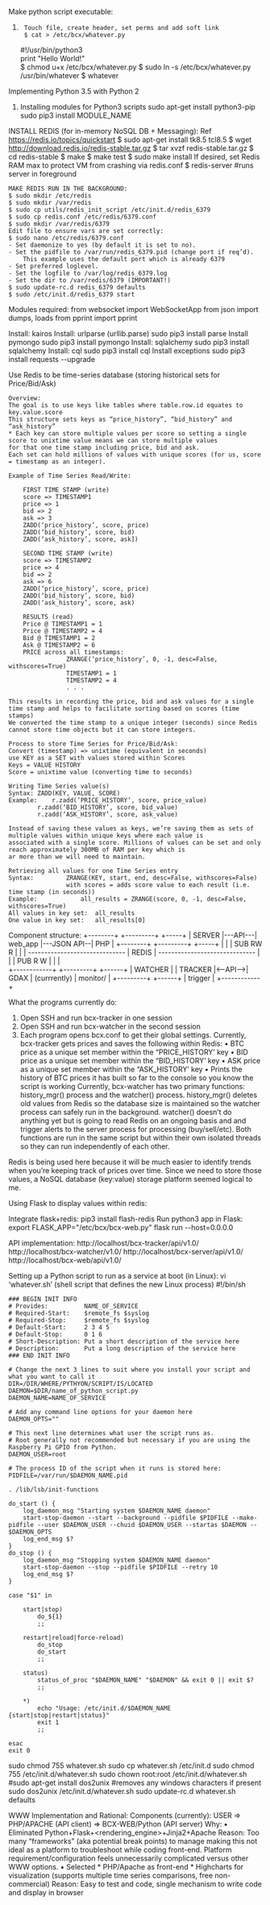 Make python script executable:
1.		Touch file, create header, set perms and add soft link
		$ cat > /etc/bcx/whatever.py
	#!/usr/bin/python3	
	print "Hello World!"	
	$ chmod u+x /etc/bcx/whatever.py
	$ sudo ln -s /etc/bcx/whatever.py /usr/bin/whatever
	$ whatever

Implementing Python 3.5 with Python 2
1.	Installing modules for Python3 scripts
	sudo apt-get install python3-pip
	sudo pip3 install MODULE_NAME

INSTALL REDIS (for in-memory NoSQL DB +  Messaging):
Ref https://redis.io/topics/quickstart
	$ sudo apt-get install tk8.5 tcl8.5
	$ wget http://download.redis.io/redis-stable.tar.gz
	$ tar xvzf redis-stable.tar.gz
	$ cd redis-stable
	$ make
	$ make test
	$ sudo make install
	If desired, set Redis RAM max to protect VM from crashing via redis.conf
	$ redis-server #runs server in foreground

	MAKE REDIS RUN IN THE BACKGROUND:
	$ sudo mkdir /etc/redis
	$ sudo mkdir /var/redis
	$ sudo cp utils/redis_init_script /etc/init.d/redis_6379
	$ sudo cp redis.conf /etc/redis/6379.conf
	$ sudo mkdir /var/redis/6379
	Edit file to ensure vars are set correctly:
	$ sudo nano /etc/redis/6379.conf
	- Set daemonize to yes (by default it is set to no).
	- Set the pidfile to /var/run/redis_6379.pid (change port if req’d).
		This example uses the default port which is already 6379
	- Set preferred loglevel.
	- Set the logfile to /var/log/redis_6379.log
	- Set the dir to /var/redis/6379 (IMPORTANT!)
	$ sudo update-rc.d redis_6379 defaults
	$ sudo /etc/init.d/redis_6379 start

Modules required:
	from websocket import WebSocketApp
	from json import dumps, loads
	from pprint import pprint

Install: kairos
Install: urlparse (urllib.parse)
	sudo pip3 install parse
Install pymongo
	sudo pip3 install pymongo
Install: sqlalchemy
	sudo pip3 install sqlalchemy
Install: cql
	sudo pip3 install cql
Install exceptions
	sudo pip3 install requests --upgrade

Use Redis to be time-series database (storing historical sets for Price/Bid/Ask)

	Overview:
	The goal is to use keys like tables where table.row.id equates to key.value.score
	This structure sets keys as “price_history”, “bid_history” and “ask_history”
	* Each key can store multiple values per score so setting a single score to unixtime value means we can store multiple values
	for that one time stamp including price, bid and ask.
	Each set can hold millions of values with unique scores (for us, score = timestamp as an integer).

	Example of Time Series Read/Write:

		FIRST TIME STAMP (write)
		score => TIMESTAMP1
		price => 1
		bid => 2
		ask => 3
		ZADD(‘price_history’, score, price)
		ZADD(‘bid_history’, score, bid)
		ZADD(‘ask_history’, score, ask])

		SECOND TIME STAMP (write)
		score => TIMESTAMP2
		price => 4
		bid => 2
		ask => 6
		ZADD(‘price_history’, score, price)
		ZADD(‘bid_history’, score, bid)
		ZADD(‘ask_history’, score, ask)

		RESULTS (read)
		Price @ TIMESTAMP1 = 1
		Price @ TIMESTAMP2 = 4
		Bid @ TIMESTAMP1 = 2
		Ask @ TIMESTAMP2 = 6
		PRICE across all timestamps:
					ZRANGE(‘price_history’, 0, -1, desc=False, withscores=True)
					TIMESTAMP1 = 1
					TIMESTAMP2 = 4
					. . .

	This results in recording the price, bid and ask values for a single time stamp and helps to facilitate sorting based on scores (time stamps)
	We converted the time stamp to a unique integer (seconds) since Redis cannot store time objects but it can store integers.

	Process to store Time Series for Price/Bid/Ask:
	Convert (timestamp) => unixtime (equivalent in seconds)
	use KEY as a SET with values stored within Scores
	Keys = VALUE HISTORY
	Score = unixtime value (converting time to seconds)

	Writing Time Series value(s)
	Syntax:	ZADD(KEY, VALUE, SCORE)
	Example:	r.zadd(‘PRICE_HISTORY’, score, price_value)
			r.zadd(‘BID_HISTORY’, score, bid_value)
			r.zadd(‘ASK_HISTORY’, score, ask_value)
	
	Instead of saving these values as keys, we’re saving them as sets of multiple values within unique keys where each value is
	associated with a single score. Millions of values can be set and only reach approximately 300MB of RAM per key which is 
	ar more than we will need to maintain.

	Retrieving all values for one Time Series entry
	Syntax:			ZRANGE(KEY, start, end, desc=False, withscores=False)
					with scores = adds score value to each result (i.e. time stamp (in seconds))
	Example:			all_results = ZRANGE(score, 0, -1, desc=False, withscores=True)
	All values in key set:	all_results
	One value in key set:	all_results[0]
	

Component structure:
	+--------+         +---------+             +-----+
	| SERVER |---API---| web_app |---JSON API--| PHP |
	+--------+         +---------+             +-----+
	  |    |                |
	 SUB   RW               R
	  |    |                |
	------------------------------
	|            REDIS           |
	------------------------------
	     |   |              |
	    PUB  R              W
	     |   |              |   
	+------------+     +---------+         +------+
	|  WATCHER   |     | TRACKER |<--API-->| GDAX | (currrently)
	|  monitor/  |     +---------+         +------+
	|  trigger   |
	+------------+

What the programs currently do:
1. Open SSH and run bcx-tracker in one session
2. Open SSH and run bcx-watcher in the second session
3. Each program opens bcx.conf to get their global settings.
Currently, bcx-tracker gets prices and saves the following within Redis:
	•	BTC price as a unique set member within the “PRICE_HISTORY’ key
	•	BID price as a unique set member within the “BID_HISTORY’ key
	•	ASK price as a unique set member within the “ASK_HISTORY’ key
	•	Prints the history of BTC prices it has built so far to the console so you know the script is working
Currently, bcx-watcher has two primary functions: history_mgr() process and the watcher() process. history_mgr() deletes old values from Redis so the database size is maintained so the watcher process can safely run in the background. watcher() doesn’t do anything yet but is going to read Redis on an ongoing basis and and trigger alerts to the server process for processing (buy/sell/etc). Both functions are run in the same script but within their own isolated threads so they can run independently of each other.

Redis is being used here because it will be much easier to identify trends when you’re keeping track of prices over time. Since we need to store those values, a NoSQL database (key:value) storage platform seemed logical to me.

Using Flask to display values within redis:

Integrate flask+redis:
	pip3 install flash-redis
Run python3 app in Flask:
	export FLASK_APP="/etc/bcx/bcx-web.py"
	flask run --host=0.0.0.0

API implementation:
http://localhost/bcx-tracker/api/v1.0/
http://localhost/bcx-watcher/v1.0/
http://localhost/bcx-server/api/v1.0/
http://localhost/bcx-web/api/v1.0/

Setting up a Python script to run as a service at boot (in Linux):
vi ‘whatever.sh’ (shell script that defines the new Linux process)
	#!/bin/sh

	### BEGIN INIT INFO
	# Provides:          NAME_OF_SERVICE
	# Required-Start:    $remote_fs $syslog
	# Required-Stop:     $remote_fs $syslog
	# Default-Start:     2 3 4 5
	# Default-Stop:      0 1 6
	# Short-Description: Put a short description of the service here
	# Description:       Put a long description of the service here
	### END INIT INFO

	# Change the next 3 lines to suit where you install your script and what you want to call it
	DIR=/DIR/WHERE/PYTHYON/SCRIPT/IS/LOCATED
	DAEMON=$DIR/name_of_python_script.py
	DAEMON_NAME=NAME_OF_SERVICE

	# Add any command line options for your daemon here
	DAEMON_OPTS=""

	# This next line determines what user the script runs as.
	# Root generally not recommended but necessary if you are using the Raspberry Pi GPIO from Python.
	DAEMON_USER=root

	# The process ID of the script when it runs is stored here:
	PIDFILE=/var/run/$DAEMON_NAME.pid

	. /lib/lsb/init-functions

	do_start () {
	    log_daemon_msg "Starting system $DAEMON_NAME daemon"
	    start-stop-daemon --start --background --pidfile $PIDFILE --make-pidfile --user $DAEMON_USER --chuid $DAEMON_USER --startas $DAEMON -- $DAEMON_OPTS
	    log_end_msg $?
	}
	do_stop () {
	    log_daemon_msg "Stopping system $DAEMON_NAME daemon"
	    start-stop-daemon --stop --pidfile $PIDFILE --retry 10
	    log_end_msg $?
	}

	case "$1" in

	    start|stop)
	        do_${1}
	        ;;

	    restart|reload|force-reload)
	        do_stop
	        do_start
	        ;;

	    status)
	        status_of_proc "$DAEMON_NAME" "$DAEMON" && exit 0 || exit $?
	        ;;

	    *)
	        echo "Usage: /etc/init.d/$DAEMON_NAME {start|stop|restart|status}"
	        exit 1
	        ;;

	esac
	exit 0

sudo chmod 755 whatever.sh
sudo cp whatever.sh /etc/init.d
sudo chmod 755 /etc/init.d/whatever.sh
sudo chown root:root /etc/init.d/whatever.sh
#sudo apt-get install dos2unix #removes any windows characters if present
sudo dos2unix /etc/init.d/whatever.sh
sudo update-rc.d whatever.sh defaults

WWW Implementation and Rational:
Components (currently):
USER => PHP/APACHE (API client) => BCX-WEB/Python (API server)
Why:
	▪	Eliminated Python+Flask+<rendering_engine>+Jinja2+Apache Reason: Too many “frameworks” (aka potential break points) to manage making this not ideal as a platform to troubleshoot while coding front-end. Platform requirement/configuration feels unnecessarily complicated versus other WWW options.
	▪	Selected * PHP/Apache as front-end * Highcharts for visualization (supports multiple time series comparisons, free non-commercial) Reason: Easy to test and code, single mechanism to write code and display in browser









